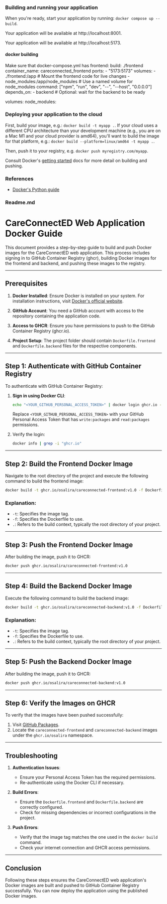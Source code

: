 ### Building and running your application

When you're ready, start your application by running:
`docker compose up --build`.

Your application will be available at http://localhost:8001.

Your application will be available at http://localhost:5173.
#### docker building
Make sure that docker-compose.yml has
  frontend:
    build: ./frontend
    container_name: careconnected_frontend
    ports:
      - "5173:5173"
    volumes:
      - ./frontend:/app  # Mount the frontend code for live changes
      - node_modules:/app/node_modules  # Use a named volume for node_modules
    command: ["npm", "run", "dev", "--", "--host", "0.0.0.0"]
    depends_on:
      - backend  # Optional: wait for the backend to be ready

volumes:
  node_modules:
### Deploying your application to the cloud

First, build your image, e.g.: `docker build -t myapp .`.
If your cloud uses a different CPU architecture than your development
machine (e.g., you are on a Mac M1 and your cloud provider is amd64),
you'll want to build the image for that platform, e.g.:
`docker build --platform=linux/amd64 -t myapp .`.

Then, push it to your registry, e.g. `docker push myregistry.com/myapp`.

Consult Docker's [getting started](https://docs.docker.com/go/get-started-sharing/)
docs for more detail on building and pushing.

### References
* [Docker's Python guide](https://docs.docker.com/language/python/)

### Readme.md

# CareConnectED Web Application Docker Guide

This document provides a step-by-step guide to build and push Docker images for the CareConnectED web application. This process includes signing in to GitHub Container Registry (ghcr), building Docker images for the frontend and backend, and pushing these images to the registry.

---

## Prerequisites

1. **Docker Installed**: Ensure Docker is installed on your system. For installation instructions, visit [Docker's official website](https://www.docker.com/get-started).

2. **GitHub Account**: You need a GitHub account with access to the repository containing the application code.

3. **Access to GHCR**: Ensure you have permissions to push to the GitHub Container Registry (ghcr.io).

4. **Project Setup**: The project folder should contain `Dockerfile.frontend` and `Dockerfile.backend` files for the respective components.

---

## Step 1: Authenticate with GitHub Container Registry

To authenticate with GitHub Container Registry:

1. **Sign in using Docker CLI**:
   ```bash
   echo "<YOUR_GITHUB_PERSONAL_ACCESS_TOKEN>" | docker login ghcr.io -u <YOUR_GITHUB_USERNAME> --password-stdin
   ```
   Replace `<YOUR_GITHUB_PERSONAL_ACCESS_TOKEN>` with your GitHub Personal Access Token that has `write:packages` and `read:packages` permissions.

2. Verify the login:
   ```bash
   docker info | grep -i "ghcr.io"
   ```

---

## Step 2: Build the Frontend Docker Image

Navigate to the root directory of the project and execute the following command to build the frontend image:

```bash
docker build -t ghcr.io/osalira/careconnected-frontend:v1.0 -f Dockerfile.frontend .
```

### Explanation:
- `-t`: Specifies the image tag.
- `-f`: Specifies the Dockerfile to use.
- `.`: Refers to the build context, typically the root directory of your project.

---

## Step 3: Push the Frontend Docker Image

After building the image, push it to GHCR:

```bash
docker push ghcr.io/osalira/careconnected-frontend:v1.0
```

---

## Step 4: Build the Backend Docker Image

Execute the following command to build the backend image:

```bash
docker build -t ghcr.io/osalira/careconnected-backend:v1.0 -f Dockerfile.backend .
```

### Explanation:
- `-t`: Specifies the image tag.
- `-f`: Specifies the Dockerfile to use.
- `.`: Refers to the build context, typically the root directory of your project.

---

## Step 5: Push the Backend Docker Image

After building the image, push it to GHCR:

```bash
docker push ghcr.io/osalira/careconnected-backend:v1.0
```

---

## Step 6: Verify the Images on GHCR

To verify that the images have been pushed successfully:

1. Visit [GitHub Packages](https://github.com/settings/packages).
2. Locate the `careconnected-frontend` and `careconnected-backend` images under the `ghcr.io/osalira` namespace.

---

## Troubleshooting

1. **Authentication Issues**:
   - Ensure your Personal Access Token has the required permissions.
   - Re-authenticate using the Docker CLI if necessary.

2. **Build Errors**:
   - Ensure the `Dockerfile.frontend` and `Dockerfile.backend` are correctly configured.
   - Check for missing dependencies or incorrect configurations in the project.

3. **Push Errors**:
   - Verify that the image tag matches the one used in the `docker build` command.
   - Check your internet connection and GHCR access permissions.

---

## Conclusion

Following these steps ensures the CareConnectED web application's Docker images are built and pushed to GitHub Container Registry successfully. You can now deploy the application using the published Docker images.

